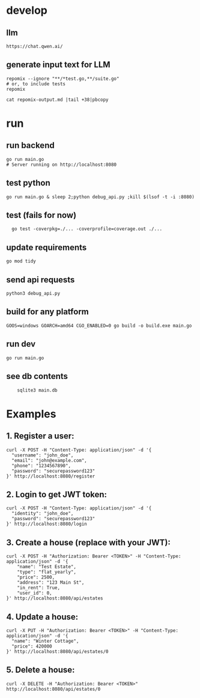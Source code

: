 # develop

## llm
`https://chat.qwen.ai/`

## generate input text for LLM
```shell 
repomix --ignore "**/*test.go,**/suite.go"
# or, to include tests
repomix

cat repomix-output.md |tail +38|pbcopy
```

# run
## run backend
```shell
go run main.go
# Server running on http://localhost:8080
```

## test python
```shell 
go run main.go & sleep 2;python debug_api.py ;kill $(lsof -t -i :8080)
```


## test (fails for now)
```shell
  go test -coverpkg=./... -coverprofile=coverage.out ./...
```

## update requirements
```shell
go mod tidy
```

## send api requests
```shell
python3 debug_api.py
```

## build for any platform
```shell
GOOS=windows GOARCH=amd64 CGO_ENABLED=0 go build -o build.exe main.go
```

## run dev 
```shell
go run main.go
```


## see db contents
```shell
    sqlite3 main.db
```

# Examples
## 1. Register a user:
```shell
curl -X POST -H "Content-Type: application/json" -d '{
  "username": "john_doe",
  "email": "john@example.com",
  "phone": "1234567890",
  "password": "securepassword123"
}' http://localhost:8080/register

```
## 2. Login to get JWT token:
```shell
curl -X POST -H "Content-Type: application/json" -d '{
  "identity": "john_doe",
  "password": "securepassword123"
}' http://localhost:8080/login
```

## 3. Create a house (replace <TOKEN> with your JWT):

```shell
curl -X POST -H "Authorization: Bearer <TOKEN>" -H "Content-Type: application/json" -d '{
    "name": "Test Estate",
    "type": "flat_yearly",
    "price": 2500,
    "address": "123 Main St",
    "in_rent": True,
    "user_id": 0,
}' http://localhost:8080/api/estates
```
## 4. Update a house:

```shell
curl -X PUT -H "Authorization: Bearer <TOKEN>" -H "Content-Type: application/json" -d '{
  "name": "Winter Cottage",
  "price": 420000
}' http://localhost:8080/api/estates/0
```

## 5. Delete a house:
```shell
curl -X DELETE -H "Authorization: Bearer <TOKEN>" http://localhost:8080/api/estates/0
```
